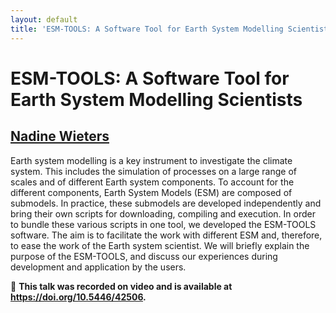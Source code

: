 ```yaml
---
layout: default
title: 'ESM-TOOLS: A Software Tool for Earth System Modelling Scientists'
---
```


# ESM-TOOLS: A Software Tool for Earth System Modelling Scientists

## [Nadine Wieters](../../speaker/AGQRLZ/)

Earth system modelling is a key instrument to investigate the climate system. This includes the simulation of processes on a large range of scales and of different Earth system components. To account for the different components, Earth System Models (ESM) are composed of submodels. In practice, these submodels are developed independently and bring their own scripts for downloading, compiling and execution. In order to bundle these various scripts in one tool, we developed the ESM-TOOLS software. The aim is to facilitate the work with different ESM and, therefore, to ease the work of the Earth system scientist. We will briefly explain the purpose of the ESM-TOOLS, and discuss our experiences during development and application by the users.

🎥 **This talk was recorded on video and is available at <https://doi.org/10.5446/42506>.**